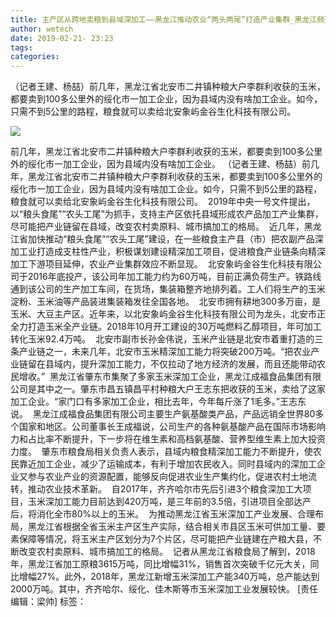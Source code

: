 ```yaml
---
title: 主产区从跨地卖粮到县域深加工——黑龙江推动农业“两头两尾”打造产业集群_黑龙江频道
author: wetech
date: 2019-02-21- 23:23
tags: 
categories: 
---
```

（记者王建、杨喆）前几年，黑龙江省北安市二井镇种粮大户李群利收获的玉米，都要卖到100多公里外的绥化市一加工企业，因为县域内没有啥加工企业。如今，只需不到5公里的路程，粮食就可以卖给北安象屿金谷生化科技有限公司。 
<!-- more -->
                
<img align="center" border="0" src="http://p2.ifengimg.com/a/2016/0810/204c433878d5cf9size1_w16_h16.png" />
                
            
前几年，黑龙江省北安市二井镇种粮大户李群利收获的玉米，都要卖到100多公里外的绥化市一加工企业，因为县域内没有啥加工企业。
（记者王建、杨喆）前几年，黑龙江省北安市二井镇种粮大户李群利收获的玉米，都要卖到100多公里外的绥化市一加工企业，因为县域内没有啥加工企业。如今，只需不到5公里的路程，粮食就可以卖给北安象屿金谷生化科技有限公司。 
2019年中央一号文件提出，以“粮头食尾”“农头工尾”为抓手，支持主产区依托县域形成农产品加工产业集群，尽可能把产业链留在县域，改变农村卖原料、城市搞加工的格局。 
近几年，黑龙江省加快推动“粮头食尾”“农头工尾”建设，在一些粮食主产县（市）把农副产品深加工业打造成支柱性产业，积极谋划建设精深加工项目，促进粮食产业链条向精深加工下游项目延伸，农业产业集群效应不断显现。 
北安象屿金谷生化科技有限公司于2016年底投产，该公司年加工能力约为60万吨，目前正满负荷生产。铁路线通到该公司的生产加工车间，在货场，集装箱整齐地排列着。工人们将生产的玉米淀粉、玉米油等产品装进集装箱发往全国各地。 
北安市拥有耕地300多万亩，是玉米、大豆主产区。近年来，以北安象屿金谷生化科技有限公司为龙头，北安市正全力打造玉米全产业链。2018年10月开工建设的30万吨燃料乙醇项目，年可加工转化玉米92.4万吨。 
北安市副市长孙金伟说，玉米产业链是北安市着重打造的三条产业链之一，未来几年，北安市玉米精深加工能力将突破200万吨。“把农业产业链留在县域内，提升深加工能力，不仅拉动了地方经济的发展，而且还能带动农民增收。” 
黑龙江省肇东市集聚了多家玉米深加工企业，黑龙江成福食品集团有限公司是其中之一。肇东市昌五镇昌平村种粮大户王志东把收获的玉米，卖给了这家加工企业。“家门口有多家加工企业，相比去年，今年每斤涨了1毛多。”王志东说。 
黑龙江成福食品集团有限公司主要生产氨基酸类产品，产品远销全世界80多个国家和地区。公司董事长王成福说，公司生产的各种氨基酸产品在国际市场影响力和占比率不断提升，下一步将在维生素和高档氨基酸、营养型维生素上加大投资力度。 
肇东市粮食局相关负责人表示，县域内粮食精深加工能力不断提升，使农民靠近加工企业，减少了运输成本，有利于增加农民收入。同时县域内的深加工企业又参与农业产业的资源配置，能够反向促进农业生产集约化，促进农村土地流转，推动农业技术革新。 
自2017年，齐齐哈尔市先后引进3个粮食深加工大项目，玉米深加工能力目前达到420万吨，是三年前的3.5倍，引进项目全部达产后，将消化全市80%以上的玉米。 
为推动黑龙江省玉米深加工产业发展、合理布局，黑龙江省根据全省玉米主产区生产实际，结合相关市县区玉米可供加工量、要素保障等情况，将玉米主产区划分为7个片区，尽可能把产业链建在产粮大县，不断改变农村卖原料、城市搞加工的格局。 
记者从黑龙江省粮食局了解到，2018年，黑龙江省加工原粮3615万吨，同比增幅31%，销售首次突破千亿元大关，同比增幅27%。此外，2018年，黑龙江新增玉米深加工产能340万吨，总产能达到2000万吨。其中，齐齐哈尔、绥化、佳木斯等市玉米深加工业发展较快。
[责任编辑：梁帅]
标签：
 
 
             
